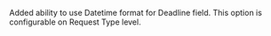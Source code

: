Added ability to use Datetime format for Deadline field.
This option is configurable on Request Type level.
